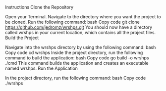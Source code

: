 Instructions
Clone the Repository

Open your Terminal.
Navigate to the directory where you want the project to be cloned.
Run the following command:
bash
Copy code
git clone https://github.com/jedromz/wrshps.git
You should now have a directory called wrshps in your current location, which contains all the project files.
Build the Project

Navigate into the wrshps directory by using the following command:
bash
Copy code
cd wrshps
Inside the project directory, run the following command to build the application:
bash
Copy code
go build -o wrshps ./cmd
This command builds the application and creates an executable named wrshps.
Run the Application

In the project directory, run the following command:
bash
Copy code
./wrshps
